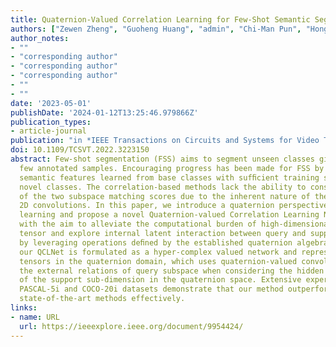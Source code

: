 ```yaml
---
title: Quaternion-Valued Correlation Learning for Few-Shot Semantic Segmentation
authors: ["Zewen Zheng", "Guoheng Huang", "admin", "Chi-Man Pun", "Hongrui Liu", "Wing-Kuen Ling"]
author_notes:
- ""
- "corresponding author"
- "corresponding author"
- "corresponding author"
- ""
- ""
date: '2023-05-01'
publishDate: '2024-01-12T13:25:46.979866Z'
publication_types:
- article-journal
publication: "in *IEEE Transactions on Circuits and Systems for Video Technology* [SCI,JCR Q1]"
doi: 10.1109/TCSVT.2022.3223150
abstract: Few-shot segmentation (FSS) aims to segment unseen classes given only a
  few annotated samples. Encouraging progress has been made for FSS by leveraging
  semantic features learned from base classes with sufﬁcient training samples to represent
  novel classes. The correlation-based methods lack the ability to consider interaction
  of the two subspace matching scores due to the inherent nature of the real-valued
  2D convolutions. In this paper, we introduce a quaternion perspective on correlation
  learning and propose a novel Quaternion-valued Correlation Learning Network (QCLNet),
  with the aim to alleviate the computational burden of high-dimensional correlation
  tensor and explore internal latent interaction between query and support images
  by leveraging operations deﬁned by the established quaternion algebra. Speciﬁcally,
  our QCLNet is formulated as a hyper-complex valued network and represents correlation
  tensors in the quaternion domain, which uses quaternion-valued convolution to explore
  the external relations of query subspace when considering the hidden relationship
  of the support sub-dimension in the quaternion space. Extensive experiments on the
  PASCAL-5i and COCO-20i datasets demonstrate that our method outperforms the existing
  state-of-the-art methods effectively.
links:
- name: URL
  url: https://ieeexplore.ieee.org/document/9954424/
---
```

